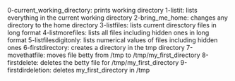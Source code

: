 0-current_working_directory: prints working directory
1-listit: lists everything in the current working directory
2-bring_me_home: changes any directory to the home directory
3-listfiles: lists current diresctory files in long format
4-listmorefiles: lists all files including hidden ones in long format
5-listfilesdigitonly: lists numerical values of files including hidden ones
6-firstdirectory: creates a directory in the tmp directory
7-movethatfile: moves file betty from /tmp to /tmp/my_first_directory
8-firstdelete: deletes the betty file for /tmp/my_first_directory
9-firstdirdeletion: deletes my_first_directory in /tmp
